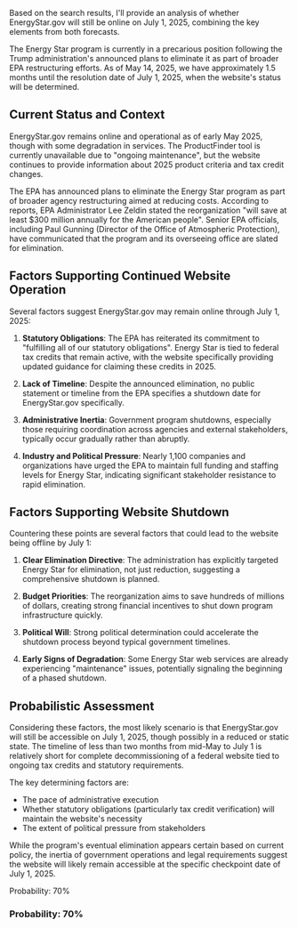 Based on the search results, I'll provide an analysis of whether EnergyStar.gov will still be online on July 1, 2025, combining the key elements from both forecasts.

The Energy Star program is currently in a precarious position following the Trump administration's announced plans to eliminate it as part of broader EPA restructuring efforts. As of May 14, 2025, we have approximately 1.5 months until the resolution date of July 1, 2025, when the website's status will be determined.

## Current Status and Context

EnergyStar.gov remains online and operational as of early May 2025, though with some degradation in services. The ProductFinder tool is currently unavailable due to "ongoing maintenance", but the website continues to provide information about 2025 product criteria and tax credit changes.

The EPA has announced plans to eliminate the Energy Star program as part of broader agency restructuring aimed at reducing costs. According to reports, EPA Administrator Lee Zeldin stated the reorganization "will save at least $300 million annually for the American people". Senior EPA officials, including Paul Gunning (Director of the Office of Atmospheric Protection), have communicated that the program and its overseeing office are slated for elimination.

## Factors Supporting Continued Website Operation

Several factors suggest EnergyStar.gov may remain online through July 1, 2025:

1. **Statutory Obligations**: The EPA has reiterated its commitment to "fulfilling all of our statutory obligations". Energy Star is tied to federal tax credits that remain active, with the website specifically providing updated guidance for claiming these credits in 2025.

2. **Lack of Timeline**: Despite the announced elimination, no public statement or timeline from the EPA specifies a shutdown date for EnergyStar.gov specifically.

3. **Administrative Inertia**: Government program shutdowns, especially those requiring coordination across agencies and external stakeholders, typically occur gradually rather than abruptly.

4. **Industry and Political Pressure**: Nearly 1,100 companies and organizations have urged the EPA to maintain full funding and staffing levels for Energy Star, indicating significant stakeholder resistance to rapid elimination.

## Factors Supporting Website Shutdown

Countering these points are several factors that could lead to the website being offline by July 1:

1. **Clear Elimination Directive**: The administration has explicitly targeted Energy Star for elimination, not just reduction, suggesting a comprehensive shutdown is planned.

2. **Budget Priorities**: The reorganization aims to save hundreds of millions of dollars, creating strong financial incentives to shut down program infrastructure quickly.

3. **Political Will**: Strong political determination could accelerate the shutdown process beyond typical government timelines.

4. **Early Signs of Degradation**: Some Energy Star web services are already experiencing "maintenance" issues, potentially signaling the beginning of a phased shutdown.

## Probabilistic Assessment

Considering these factors, the most likely scenario is that EnergyStar.gov will still be accessible on July 1, 2025, though possibly in a reduced or static state. The timeline of less than two months from mid-May to July 1 is relatively short for complete decommissioning of a federal website tied to ongoing tax credits and statutory requirements.

The key determining factors are:
- The pace of administrative execution
- Whether statutory obligations (particularly tax credit verification) will maintain the website's necessity
- The extent of political pressure from stakeholders

While the program's eventual elimination appears certain based on current policy, the inertia of government operations and legal requirements suggest the website will likely remain accessible at the specific checkpoint date of July 1, 2025.

Probability: 70%

### Probability: 70%